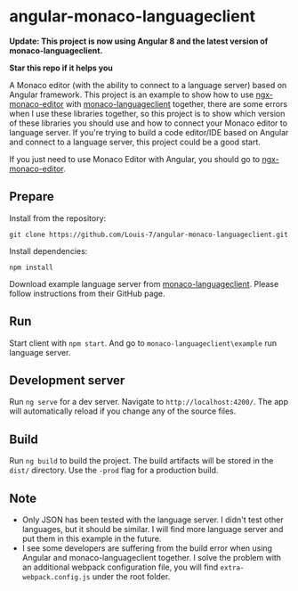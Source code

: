 # angular-monaco-languageclient

**Update: This project is now using Angular 8 and the latest version of monaco-languageclient.**

**Star this repo if it helps you**

A Monaco editor (with the ability to connect to a language server) based on Angular framework. This project is an example to show how to use [ngx-monaco-editor](https://github.com/atularen/ngx-monaco-editor) with [monaco-languageclient](https://github.com/TypeFox/monaco-languageclient) together, there are some errors when I use these libraries together, so this project is to show which version of these libraries you should use and how to connect your Monaco editor to language server. If you're trying to build a code editor/IDE based on Angular and connect to a language server, this project could be a good start.

If you just need to use Monaco Editor with Angular, you should go to [ngx-monaco-editor](https://github.com/atularen/ngx-monaco-editor).



## Prepare

Install from the repository:

`git clone https://github.com/Louis-7/angular-monaco-languageclient.git`

Install dependencies:

`npm install`

Download example language server from [monaco-languageclient](https://github.com/TypeFox/monaco-languageclient). Please follow instructions from their GitHub page.

## Run
Start client with `npm start`. And go to `monaco-languageclient\example` run language server.

## Development server

Run `ng serve` for a dev server. Navigate to `http://localhost:4200/`. The app will automatically reload if you change any of the source files.

## Build

Run `ng build` to build the project. The build artifacts will be stored in the `dist/` directory. Use the `-prod` flag for a production build.

## Note

- Only JSON has been tested with the language server. I didn't test other languages, but it should be similar. I will find more language server and put them in this example in the future.
- I see some developers are suffering from the build error when using Angular and monaco-languageclient together. I solve the problem with an additional webpack configuration file, you will find `extra-webpack.config.js` under the root folder.
